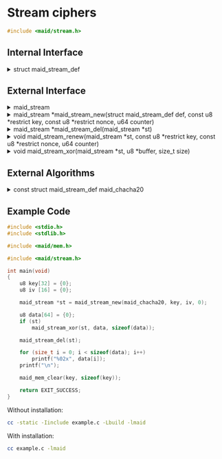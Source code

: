 <!---
 *  This file is part of libmaid
 *
 *  Libmaid is free software; you can redistribute it and/or
 *  modify it under the terms of the GNU Lesser General Public
 *  License as published by the Free Software Foundation; either
 *  version 2.1 of the License, or (at your option) any later version.
 *
 *  Libmaid is distributed in the hope that it will be useful,
 *  but WITHOUT ANY WARRANTY; without even the implied warranty of
 *  MERCHANTABILITY or FITNESS FOR A PARTICULAR PURPOSE.
 *  See the GNU Lesser General Public License for more details.
 *
 *  You should have received a copy of the GNU Lesser General Public
 *  License along with libmaid; if not, see <https://www.gnu.org/licenses/>.
--->

# Stream ciphers

```c
#include <maid/stream.h>
```

## Internal Interface

<details>
<summary>struct maid_stream_def</summary>
Type that defines a stream cipher algorithm

</details>

## External Interface

<details>
<summary>maid_stream</summary>
Opaque type that contains the state of a stream cipher

</details>

<details>
<summary>maid_stream *maid_stream_new(struct maid_stream_def def,
                                      const u8 *restrict key,
                                      const u8 *restrict nonce,
                                      u64 counter)</summary>
Creates a stream cipher instance

### Parameters
| name    | description          |
|---------|----------------------|
| def     | Algorithm definition |
| key     | Algorithm-dependent  |
| nonce   | Algorithm-dependent  |
| counter | Algorithm-dependent  |

### Return value
| case    | description          |
|---------|----------------------|
| Success | maid_stream instance |
| Failure | NULL                 |

</details>

<details>
<summary>maid_stream *maid_stream_del(maid_stream *st)</summary>
Deletes a stream cipher instance

### Parameters
| name | description          |
|------|----------------------|
| st   | maid_stream instance |

### Return value
| case   | description |
|--------|-------------|
| Always | NULL        |

</details>

<details>
<summary>void maid_stream_renew(maid_stream *st, const u8 *restrict key,
                                const u8 *restrict nonce,
                                u64 counter)</summary>
Recreates a stream cipher instance

### Parameters
| name    | description          |
|---------|----------------------|
| st      | maid_stream instance |
| key     | Algorithm-dependent  |
| nonce   | Algorithm-dependent  |
| counter | Algorithm-dependent  |

</details>

<details>
<summary>void maid_stream_xor(maid_stream *st,
                              u8 *buffer, size_t size)</summary>
Generates keystream, and applies it with a xor operation

### Parameters
| name   | description           |
|--------|-----------------------|
| st     | maid_stream instance  |
| buffer | Memory to be ciphered |
| size   | Size of the operation |

</details>

## External Algorithms

<details>
<summary>const struct maid_stream_def maid_chacha20</summary>
Chacha20 stream cipher (IETF version)

### Parameters
| name    | description  |
|---------|--------------|
| key     | 256-bit key  |
| nonce   | 96-bit nonce |
| counter | 0 to 2^32    |
</details>

## Example Code

```c
#include <stdio.h>
#include <stdlib.h>

#include <maid/mem.h>

#include <maid/stream.h>

int main(void)
{
    u8 key[32] = {0};
    u8 iv [16] = {0};

    maid_stream *st = maid_stream_new(maid_chacha20, key, iv, 0);

    u8 data[64] = {0};
    if (st)
        maid_stream_xor(st, data, sizeof(data));

    maid_stream_del(st);

    for (size_t i = 0; i < sizeof(data); i++)
        printf("%02x", data[i]);
    printf("\n");

    maid_mem_clear(key, sizeof(key));

    return EXIT_SUCCESS;
}
```

Without installation:
```sh
cc -static -Iinclude example.c -Lbuild -lmaid
```

With installation:
```sh
cc example.c -lmaid
```
